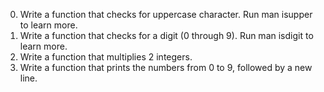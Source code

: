 0. Write a function that checks for uppercase character. Run man isupper to learn more.
1. Write a function that checks for a digit (0 through 9). Run man isdigit to learn more.
2. Write a function that multiplies 2 integers.
3. Write a function that prints the numbers from 0 to 9, followed by a new line.
